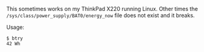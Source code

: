This sometimes works on my ThinkPad X220 running Linux.  Other times the
`/sys/class/power_supply/BAT0/energy_now` file does not exist and it breaks.

Usage:

    $ btry
    42 Wh
